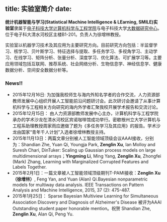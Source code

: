 title: 实验室简介
date: 
---

**统计机器智能与学习(Statistical Machine Intelligence & LEarning, SMILE)实验室**隶属于[电子科技大学](http://www.uestc.edu.cn/)[计算机科学与工程学院](http://www.ccse.uestc.edu.cn/)与电子科技大学[大数据研究中心](http://www.bigdata-research.org/)。 位于电子科大清水河校区主楼B1-201。负责人为徐增林教授。

实验室以机器学习技术及其应用为主要研究方向。目前研究方向包括：半监督学习、核学习、贝叶斯学习、特征选择与提取、多任务学习、多视角学习、主动学习、在线学习、矩阵分析、张量分析、深度学习、优化算法、可扩展学习等。主要应用领域包括互联网、推荐系统、社会网络分析、生物信息学、神经信息学、健康数据分析、空间安全数据分析等。


### News!!
* 2015年12月16日: 为加强我校师生与海内外知名学者的合作交流，人力资源部教师发展中心组织开展人工智能前沿问题研讨会。此次研讨会邀请了从事计算机科学与工程相关方向研究的海内外学者汇聚我校开展学术报告和交流讨论。
* 2015年12月15日： 由人力资源部教师发展中心主办，计算机科学与工程学院承办的学术沙龙在清水河校区宾诺咖啡馆成功举行。密歇根州立大学计算机与工程系助理教授周家雨应邀做了题为《多任务学习及其应用》的报告。学术沙龙由国家“青年千人计划”入选者徐增林教授主持。
* 2015年11月13日：两篇文章分别被人工智能领域顶级会议AAAI接收，分别为：Shandian Zhe, Yuan Qi, Youngja Park, **Zenglin Xu**, Ian Molloy and Suresh Chari, DinTuker: Scaling up Gaussian process models on large multidimensional arrays；**Yingming Li**, Ming Yang, **Zenglin Xu**, Zhongfei (Mark) Zhang, Learning with Marginalized Corrupted Features and Labels Together. 
* 2015年2月1日：一篇文章被人工智能领域顶级期刊T-PAMI接收：**Zenglin Xu（徐增林）**, Feng Yan, and Yuan (Alan) Qi.Bayesian nonparametric models for multiway data analysis. IEEE Transactions on Pattern Analysis and Machine Intelligence, 2015, 37 (2): 475-487.
* 2015年1月25日： Sparse Bayesian Multiview Learning for Simultaneous Association Discovery and Diagnosis of Alzheimer's Disease 被评为AAAI Outstanding student paper honorable mention。祝贺 Shandian Zhe, **Zenglin Xu**, Alan Qi, Peng Yu.
